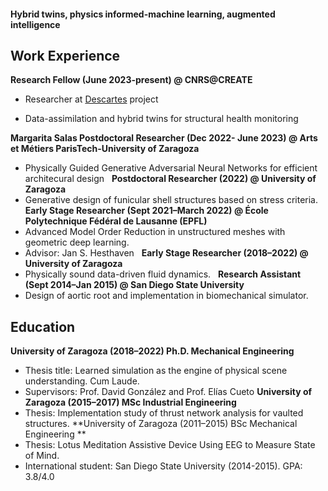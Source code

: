 #### Hybrid twins, physics informed-machine learning, augmented intelligence


## Work Experience

**Research Fellow (June 2023-present) @ CNRS@CREATE**
* Researcher at [Descartes](https://descartes.cnrsatcreate.cnrs.fr/) project 
- Data-assimilation and hybrid twins for structural health monitoring

**Margarita Salas Postdoctoral Researcher (Dec 2022- June 2023) @ Arts et Métiers ParisTech-University of Zaragoza** 
* Physically Guided Generative Adversarial Neural Networks for efficient architecural design
 
**Postdoctoral Researcher (2022) @ University of Zaragoza**
* Generative design of funicular shell structures based on stress criteria. 
 
**Early Stage Researcher (Sept 2021–March 2022) @ École Polytechnique Fédéral de Lausanne (EPFL)**
* Advanced Model Order Reduction in unstructured meshes with geometric deep learning. 
* Advisor: Jan S. Hesthaven
 
**Early Stage Researcher (2018–2022) @ University of Zaragoza**
* Physically sound data-driven fluid dynamics.
 
**Research Assistant (Sept 2014–Jan 2015) @ San Diego State University**
* Design of aortic root and implementation in biomechanical simulator.

## Education
**University of Zaragoza (2018–2022) Ph.D. Mechanical Engineering**
* Thesis title: Learned simulation as the engine of physical scene understanding. Cum Laude. 
* Supervisors: Prof. David González and Prof. Elías Cueto 
**University of Zaragoza (2015–2017) MSc Industrial Engineering**
* Thesis: Implementation study of thrust network analysis for vaulted structures.
**University of Zaragoza (2011–2015) BSc Mechanical Engineering **
* Thesis: Lotus Meditation Assistive Device Using EEG to Measure State of Mind.
* International student: San Diego State University (2014-2015). GPA: 3.8/4.0

